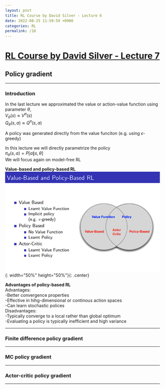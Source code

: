 ```yaml
---
layout: post
title: RL Course by David Silver - Lecture 6
date: 2022-08-25 11:59:59 +0900
categories: RL
permalink: /18
---
```


# [RL Course by David Silver - Lecture 7](https://www.youtube.com/watch?v=KHZVXao4qXs&list=PLqYmG7hTraZDM-OYHWgPebj2MfCFzFObQ&index=7)


## Policy gradient

---

### Introduction

In the last lecture we approximated the value or action-value function using parameter $\theta$, <br>
$V _{\theta}(s)\approx V ^{\pi}(s)$ <br>
$Q _{\theta}(s,a)\approx Q ^{\pi}(s,a)$ <br>

A policy was generated directly from the value funciton (e.g. using $\epsilon$-greedy) <br>

In this lecture we will directly parametrize the policy <br>
$\pi _{\theta}(s,a) = P[a \|s, \theta]$ <br>
We will focus again on model-free RL <br>

**Value-based and policy-based RL** <br>
![](/public/img/2022-08-25-RLCoursebyDavidSilver-Lecture7/1.png){: width="50%" height="50%"}{: .center} <br>

**Advantages of policy-based RL** <br>
Advantages: <br>
-Better convergence properties <br>
-Effective in hihg-dimensional or continous action spaces <br>
-Can learn stochastic polices <br>
Disadvantages: <br>
-Typically converge to a local rather than global optimum <br>
-Evaluating a policy is typically inefficient and high variance <br>

---

### Finite difference policy gradient

---

### MC policy gradient 

---

### Actor-critic policy gradient

---
